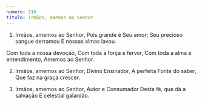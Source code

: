 ```yaml
---
numero: 216
titulo: Irmãos, amemos ao Senhor
---
```

1. Irmãos, amemos ao Senhor,
Pois grande é Seu amor;
Seu precioso sangue derramou
E nossas almas lavou.

Com toda a nossa devoção,
Com toda a força e fervor,
Com toda a alma e entendimento,
Amemos ao Senhor.

2. Irmãos, amemos ao Senhor,
Divino Ensinador,
A perfeita Fonte do saber,
Que faz na graça crescer.

3. Irmãos, amemos ao Senhor,
Autor e Consumador
Desta fé, que dá a salvação
E celestial galardão.
